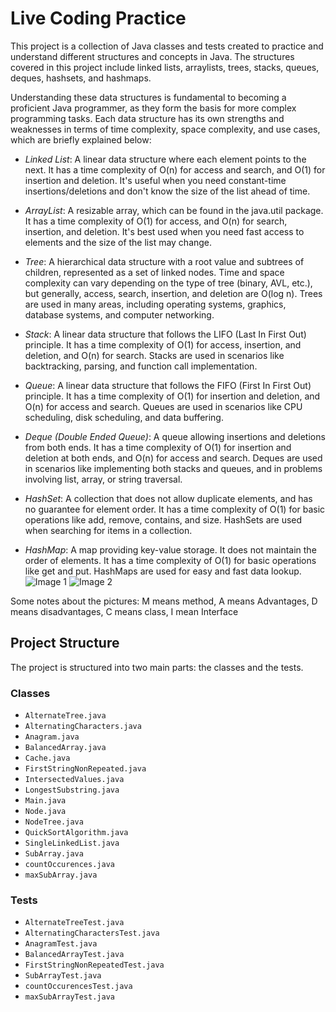 # Live Coding Practice

This project is a collection of Java classes and tests created to practice and understand different structures and concepts in Java. The structures covered in this project include linked lists, arraylists, trees, stacks, queues, deques, hashsets, and hashmaps. 

Understanding these data structures is fundamental to becoming a proficient Java programmer, as they form the basis for more complex programming tasks. Each data structure has its own strengths and weaknesses in terms of time complexity, space complexity, and use cases, which are briefly explained below:

- *Linked List*: A linear data structure where each element points to the next. It has a time complexity of O(n) for access and search, and O(1) for insertion and deletion. It's useful when you need constant-time insertions/deletions and don't know the size of the list ahead of time.

- *ArrayList*: A resizable array, which can be found in the java.util package. It has a time complexity of O(1) for access, and O(n) for search, insertion, and deletion. It's best used when you need fast access to elements and the size of the list may change.

- *Tree*: A hierarchical data structure with a root value and subtrees of children, represented as a set of linked nodes. Time and space complexity can vary depending on the type of tree (binary, AVL, etc.), but generally, access, search, insertion, and deletion are O(log n). Trees are used in many areas, including operating systems, graphics, database systems, and computer networking.

- *Stack*: A linear data structure that follows the LIFO (Last In First Out) principle. It has a time complexity of O(1) for access, insertion, and deletion, and O(n) for search. Stacks are used in scenarios like backtracking, parsing, and function call implementation.

- *Queue*: A linear data structure that follows the FIFO (First In First Out) principle. It has a time complexity of O(1) for insertion and deletion, and O(n) for access and search. Queues are used in scenarios like CPU scheduling, disk scheduling, and data buffering.

- *Deque (Double Ended Queue)*: A queue allowing insertions and deletions from both ends. It has a time complexity of O(1) for insertion and deletion at both ends, and O(n) for access and search. Deques are used in scenarios like implementing both stacks and queues, and in problems involving list, array, or string traversal.

- *HashSet*: A collection that does not allow duplicate elements, and has no guarantee for element order. It has a time complexity of O(1) for basic operations like add, remove, contains, and size. HashSets are used when searching for items in a collection.

- *HashMap*: A map providing key-value storage. It does not maintain the order of elements. It has a time complexity of O(1) for basic operations like get and put. HashMaps are used for easy and fast data lookup.
![Image 1](./9d93282a-233f-4f0d-8984-33ee88cdcca9)
![Image 2](./9bc320c2-47e2-4433-9ace-8430103d7464)

Some notes about the pictures: M means method, A means Advantages, D means disadvantages, C means class, I mean Interface

## Project Structure

The project is structured into two main parts: the classes and the tests. 

### Classes

- `AlternateTree.java`
- `AlternatingCharacters.java`
- `Anagram.java`
- `BalancedArray.java`
- `Cache.java`
- `FirstStringNonRepeated.java`
- `IntersectedValues.java`
- `LongestSubstring.java`
- `Main.java`
- `Node.java`
- `NodeTree.java`
- `QuickSortAlgorithm.java`
- `SingleLinkedList.java`
- `SubArray.java`
- `countOccurences.java`
- `maxSubArray.java`

### Tests

- `AlternateTreeTest.java`
- `AlternatingCharactersTest.java`
- `AnagramTest.java`
- `BalancedArrayTest.java`
- `FirstStringNonRepeatedTest.java`
- `SubArrayTest.java`
- `countOccurencesTest.java`
- `maxSubArrayTest.java`
